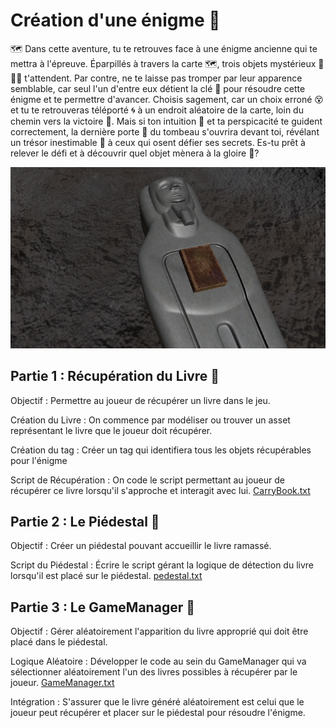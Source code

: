 # Création d'une énigme 🔑

🗺️ Dans cette aventure, tu te retrouves face à une énigme ancienne qui te mettra à l'épreuve. Éparpillés à travers la carte 🗺️, trois objets mystérieux 🏺📜🔑 t'attendent. Par contre, ne te laisse pas tromper par leur apparence semblable, car seul l'un d'entre eux détient la clé 🔑 pour résoudre cette énigme et te permettre d'avancer. Choisis sagement, car un choix erroné 😵 et tu te retrouveras téléporté 🌀 à un endroit aléatoire de la carte, loin du chemin vers la victoire 🏁. Mais si ton intuition 🧠 et ta perspicacité te guident correctement, la dernière porte 🚪 du tombeau s'ouvrira devant toi, révélant un trésor inestimable 💎 à ceux qui osent défier ses secrets. Es-tu prêt à relever le défi et à découvrir quel objet mènera à la gloire 🌟?

![Enigme](Images/Enigme.png)

## Partie 1 : Récupération du Livre 📖
Objectif : Permettre au joueur de récupérer un livre dans le jeu.

Création du Livre : On commence par modéliser ou trouver un asset représentant le livre que le joueur doit récupérer.

Création du tag : Créer un tag qui identifiera tous les objets récupérables pour l'énigme

Script de Récupération : On code le script permettant au joueur de récupérer ce livre lorsqu'il s'approche et interagit avec lui. [CarryBook.txt](https://github.com/g404-code-gaming/MysteriesOfEgypt/files/14331255/CarryBook.txt)


## Partie 2 : Le Piédestal 🏺
Objectif : Créer un piédestal pouvant accueillir le livre ramassé.

Script du Piédestal : Écrire le script gérant la logique de détection du livre lorsqu'il est placé sur le piédestal. [pedestal.txt](https://github.com/g404-code-gaming/MysteriesOfEgypt/files/14331261/pedestal.txt)

## Partie 3 : Le GameManager 🎲
Objectif : Gérer aléatoirement l'apparition du livre approprié qui doit être placé dans le piédestal.

Logique Aléatoire : Développer le code au sein du GameManager qui va sélectionner aléatoirement l'un des livres possibles à récupérer par le joueur. [GameManager.txt](https://github.com/g404-code-gaming/MysteriesOfEgypt/files/14331269/GameManager.txt)

Intégration : S'assurer que le livre généré aléatoirement est celui que le joueur peut récupérer et placer sur le piédestal pour résoudre l'énigme. 


